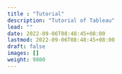 ```yaml
---
title : "Tutorial"
description: "Tutorial of Tableau"
lead: ""
date: 2022-09-06T08:48:45+08:00
lastmod: 2022-09-06T08:48:45+08:00
draft: false
images: []
weight: 9800
---
```

